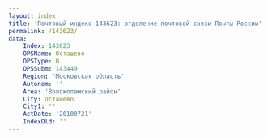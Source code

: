 ```yaml
---
layout: index
title: 'Почтовый индекс 143623: отделение почтовой связи Почты России'
permalink: /143623/
data:
    Index: 143623
    OPSName: Осташево
    OPSType: О
    OPSSubm: 143449
    Region: 'Московская область'
    Autonom: ''
    Area: 'Волоколамский район'
    City: Осташево
    City1: ''
    ActDate: '20100721'
    IndexOld: ''
---
```

